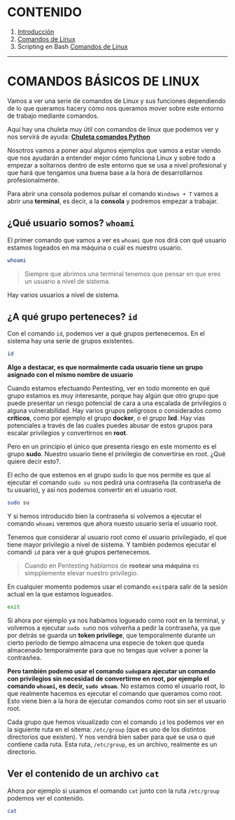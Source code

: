 # CONTENIDO

1. [Introducción](https://github.com/Ramixter/Introduccion-a-Linux/tree/main/INTRODUCCION#contenido)
2. [Comandos de Linux](hhttps://github.com/Ramixter/Introduccion-a-Linux/tree/main/COMANDOS-LINUX#comandos-b%C3%A1sicos-de-linux)
3. Scripting en Bash
[Comandos de Linux]()

***

# COMANDOS BÁSICOS DE LINUX



Vamos a ver una serie de comandos de Linux y sus funciones dependiendo de lo que queramos hacery cómo nos queramos mover sobre este entorno de trabajo mediante comandos.

Aquí hay una chuleta muy útil con comandos de linux que podemos ver y nos servirá de ayuda: **[Chuleta comandos Python](https://ciberninjas.com/chuleta-comandos-linux/)**

Nosotros vamos a poner aquí algunos ejemplos que vamos a estar viendo que nos ayudarán a entender mejor cómo funciona Linux y sobre todo a empezar a soltarnos dentro de este entorno que se usa a nivel profesional y que hará que tengamos una buena base a la hora de desarrollarnos profesionalmente.

Para abrir una consola podemos pulsar el comando `Windows + T` vamos a abrir una **terminal**, es decir, a la **consola** y podremos empezar a trabajar.

## ¿Qué usuario somos? `whoami`

El primer comando que vamos a ver es `whoami` que nos dirá con qué usuario estamos logeados en ma máquina o cuál es nuestro usuario.

```bash
whoami
```

> Siempre que abrimos una terminal tenemos que pensar en que eres un usuario a nivel de sistema.

Hay varios usuarios a nivel de sistema.

## ¿A qué grupo perteneces? `id`

Con el comando `id`, podemos ver a qué grupos pertenecemos. En el sistema hay una serie de grupos existentes.

```bash
id
```

**Algo a destacar, es que normalmente cada usuario tiene un grupo asignado con el mismo nombre de usuario**

Cuando estamos efectuando Pentesting, ver en todo momento en qué grupo estamos es muy interesante, porque hay algún que otro grupo que puede presentar un riesgo potencial de cara a una escalada de privilegios o alguna vulnerabilidad. Hay varios grupos peligrosos o considerados como **críticos**, como por ejemplo el grupo **docker**, o el grupo **lxd**. Hay vias potenciales a través de las cuales puedes abusar de estos grupos para escalar privilegios y convertirnos en **root**.

Pero en un principio el único que presenta riesgo en este momento es el grupo **sudo**. Nuestro usuario tiene el privilegio de convertirse en root. ¿Qué quiere decir esto?.

El echo de que estemos en el grupo sudo lo que nos permite es que al ejecutar el comando `sudo su` nos pedirá una contraseña (la contraseña de tu usuario), y así nos podemos convertir en el usuario root.

```bash
sudo su
```
Y si hemos introducido bien la contraseña si volvemos a ejecutar el comando `whoami` veremos que ahora nuesto usuario sería el usuario root.

Tenemos que considerar al usuario root como el usuario privilegiado, el que tiene mayor privilegio a nivel de sistema. Y también podemos ejecutar el comandi `id` para ver a qué grupos pertenecemos.

> Cuando en Pentesting hablamos de **rootear una máquina** es simpplemente elevar nuestro privilegio.

En cualquier momento podemos usar el comando `exit`para salir de la sesión actual en la que estamos logueados.

```bash
exit
```
Si ahora por ejemplo ya nos habíamos logueado como root en la terminal, y volvemos a ejecutar `sudo su`no nos volverña a pedir la contraseña, ya que por detrás se guarda un **token privilege**, que temporalmente durante un cierto periodo de tiempo almacena una especie de token que queda almacenado temporalmente para que no tengas que volver a poner la contrasñea.

**Pero también podemo usar el comando `sudo`para ajecutar un comando con privilegios sin necesidad de convertirme en root, por ejemplo el comando `whoami`, es decir, `sudo whoam`.** No estamos como el usuario root, lo que realmente hacemos es ejecutar el comando que queramos como root. Esto viene bien a la hora de ejecutar comandos como root sin ser el usuario root.

Cada grupo que hemos visualizado con el comando `id` los podemos ver en la siguiente ruta en el sitema: `/etc/group` (que es uno de los distintos directorios que existen). Y nos vendrá bien saber para qué se usa o qué contiene cada ruta. Esta ruta, `/etc/group`, es un archivo, realmente es un directorio.

## Ver el contenido de un archivo `cat`

Ahora por ejemplo si usamos el oomando `cat` junto con la ruta `/etc/group` podemos ver el contenido.

```bash
cat
```